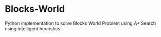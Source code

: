 # Blocks-World
Python implementation to solve Blocks World Problem using A* Search using intelligent heuristics
